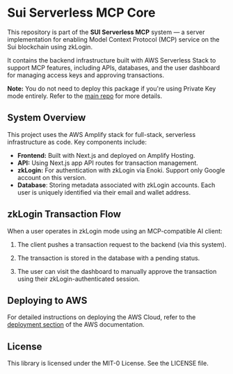 # Sui Serverless MCP Core

This repository is part of the **SUI Serverless MCP** system — a server implementation for enabling Model Context Protocol (MCP) service on the Sui blockchain using zkLogin.

It contains the backend infrastructure built with AWS Serverless Stack to support MCP features, including APIs, databases, and the user dashboard for managing access keys and approving transactions.

**Note:** You do not need to deploy this package if you're using Private Key mode entirely. Refer to the [main repo](https://github.com/tamago-labs/sui-mcp-client) for more details.

## System Overview

This project uses the AWS Amplify stack for full-stack, serverless infrastructure as code. Key components include:

- **Frontend:** Built with Next.js and deployed on Amplify Hosting.
- **API:** Using Next.js app API routes for transaction management.
- **zkLogin:** For authentication with zkLogin via Enoki. Support only Google account on this version.
- **Database**: Storing metadata associated with zkLogin accounts. Each user is uniquely identified via their email and wallet address.

## zkLogin Transaction Flow

When a user operates in zkLogin mode using an MCP-compatible AI client:

1. The client pushes a transaction request to the backend (via this system).

2. The transaction is stored in the database with a pending status.

3. The user can visit the dashboard to manually approve the transaction using their zkLogin-authenticated session.

## Deploying to AWS

For detailed instructions on deploying the AWS Cloud, refer to the [deployment section](https://docs.amplify.aws/nextjs/start/quickstart/nextjs-app-router-client-components/#deploy-a-fullstack-app-to-aws) of the AWS documentation.
 
## License

This library is licensed under the MIT-0 License. See the LICENSE file.
